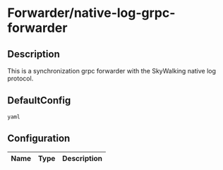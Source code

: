 # Forwarder/native-log-grpc-forwarder
## Description
This is a synchronization grpc forwarder with the SkyWalking native log protocol.
## DefaultConfig
```yaml```
## Configuration
|Name|Type|Description|
|----|----|-----------|

